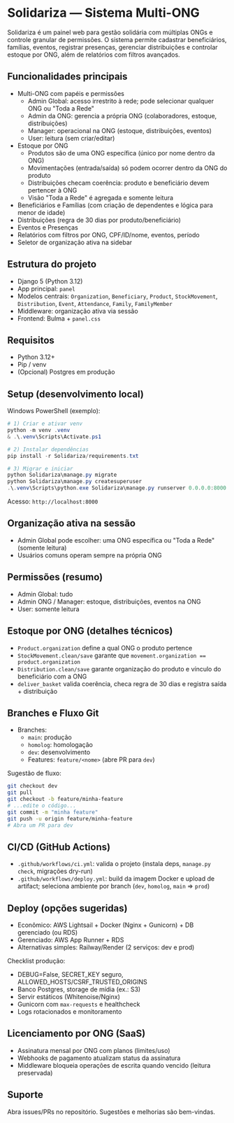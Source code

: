 # Solidariza — Sistema Multi-ONG

Solidariza é um painel web para gestão solidária com múltiplas ONGs e controle granular de permissões. O sistema permite cadastrar beneficiários, famílias, eventos, registrar presenças, gerenciar distribuições e controlar estoque por ONG, além de relatórios com filtros avançados.

## Funcionalidades principais
- Multi-ONG com papéis e permissões
  - Admin Global: acesso irrestrito à rede; pode selecionar qualquer ONG ou "Toda a Rede"
  - Admin da ONG: gerencia a própria ONG (colaboradores, estoque, distribuições)
  - Manager: operacional na ONG (estoque, distribuições, eventos)
  - User: leitura (sem criar/editar)
- Estoque por ONG
  - Produtos são de uma ONG específica (único por nome dentro da ONG)
  - Movimentações (entrada/saída) só podem ocorrer dentro da ONG do produto
  - Distribuições checam coerência: produto e beneficiário devem pertencer à ONG
  - Visão "Toda a Rede" é agregada e somente leitura
- Beneficiários e Famílias (com criação de dependentes e lógica para menor de idade)
- Distribuições (regra de 30 dias por produto/beneficiário)
- Eventos e Presenças
- Relatórios com filtros por ONG, CPF/ID/nome, eventos, período
- Seletor de organização ativa na sidebar

## Estrutura do projeto
- Django 5 (Python 3.12)
- App principal: `panel`
- Modelos centrais: `Organization`, `Beneficiary`, `Product`, `StockMovement`, `Distribution`, `Event`, `Attendance`, `Family`, `FamilyMember`
- Middleware: organização ativa via sessão
- Frontend: Bulma + `panel.css`

## Requisitos
- Python 3.12+
- Pip / venv
- (Opcional) Postgres em produção

## Setup (desenvolvimento local)
Windows PowerShell (exemplo):

```powershell
# 1) Criar e ativar venv
python -m venv .venv
& .\.venv\Scripts\Activate.ps1

# 2) Instalar dependências
pip install -r Solidariza/requirements.txt

# 3) Migrar e iniciar
python Solidariza\manage.py migrate
python Solidariza\manage.py createsuperuser
.\.venv\Scripts\python.exe Solidariza\manage.py runserver 0.0.0.0:8000
```

Acesso: `http://localhost:8000`

## Organização ativa na sessão
- Admin Global pode escolher: uma ONG específica ou "Toda a Rede" (somente leitura)
- Usuários comuns operam sempre na própria ONG

## Permissões (resumo)
- Admin Global: tudo
- Admin ONG / Manager: estoque, distribuições, eventos na ONG
- User: somente leitura

## Estoque por ONG (detalhes técnicos)
- `Product.organization` define a qual ONG o produto pertence
- `StockMovement.clean/save` garante que `movement.organization == product.organization`
- `Distribution.clean/save` garante organização do produto e vínculo do beneficiário com a ONG
- `deliver_basket` valida coerência, checa regra de 30 dias e registra saída + distribuição

## Branches e Fluxo Git
- Branches:
  - `main`: produção
  - `homolog`: homologação
  - `dev`: desenvolvimento
  - Features: `feature/<nome>` (abre PR para `dev`)

Sugestão de fluxo:
```bash
git checkout dev
git pull
git checkout -b feature/minha-feature
# ...edite o código...
git commit -m "minha feature"
git push -u origin feature/minha-feature
# Abra um PR para dev
```

## CI/CD (GitHub Actions)
- `.github/workflows/ci.yml`: valida o projeto (instala deps, `manage.py check`, migrações dry-run)
- `.github/workflows/deploy.yml`: build da imagem Docker e upload de artifact; seleciona ambiente por branch (`dev`, `homolog`, `main` ⇒ `prod`)

## Deploy (opções sugeridas)
- Econômico: AWS Lightsail + Docker (Nginx + Gunicorn) + DB gerenciado (ou RDS)
- Gerenciado: AWS App Runner + RDS
- Alternativas simples: Railway/Render (2 serviços: dev e prod)

Checklist produção:
- DEBUG=False, SECRET_KEY seguro, ALLOWED_HOSTS/CSRF_TRUSTED_ORIGINS
- Banco Postgres, storage de mídia (ex.: S3)
- Servir estáticos (Whitenoise/Nginx)
- Gunicorn com `max-requests` e healthcheck
- Logs rotacionados e monitoramento

## Licenciamento por ONG (SaaS)
- Assinatura mensal por ONG com planos (limites/uso)
- Webhooks de pagamento atualizam status da assinatura
- Middleware bloqueia operações de escrita quando vencido (leitura preservada)

## Suporte
Abra issues/PRs no repositório. Sugestões e melhorias são bem-vindas.

